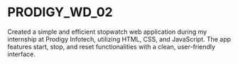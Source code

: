 # PRODIGY_WD_02
Created a simple and efficient stopwatch web application during my internship at Prodigy Infotech, utilizing HTML, CSS, and JavaScript. The app features start, stop, and reset functionalities with a clean, user-friendly interface.
